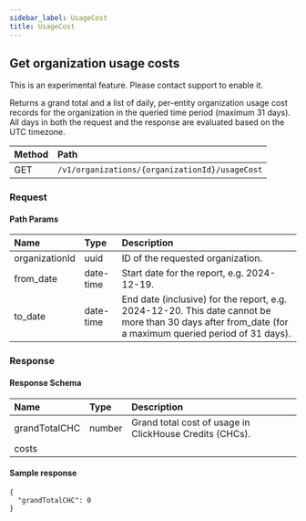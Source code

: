```yaml
---
sidebar_label: UsageCost
title: UsageCost
---
```


## Get organization usage costs

This is an experimental feature. Please contact support to enable it.

Returns a grand total and a list of daily, per-entity organization usage cost records for the organization in the queried time period (maximum 31 days). All days in both the request and the response are evaluated based on the UTC timezone.

| Method | Path |
| :----- | :--- |
| GET | `/v1/organizations/{organizationId}/usageCost` |

### Request

#### Path Params

| Name | Type | Description |
| :--- | :--- | :---------- |
| organizationId | uuid | ID of the requested organization. | 
| from_date | date-time | Start date for the report, e.g. 2024-12-19. | 
| to_date | date-time | End date (inclusive) for the report, e.g. 2024-12-20. This date cannot be more than 30 days after from_date (for a maximum queried period of 31 days). | 


### Response

#### Response Schema

| Name | Type | Description |
| :--- | :--- | :---------- |
| grandTotalCHC | number | Grand total cost of usage in ClickHouse Credits (CHCs). | 
| costs |  |  | 

#### Sample response

```
{
  "grandTotalCHC": 0
}
```

